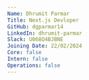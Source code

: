 ```yaml
---
Name: Dhrumit Parmar  
Title: Next.js Devloper
GitHub: dgparmar14
LinkedIn: dhrumit-parmar
Slack: U068Q4BJBNE
Joining Date: 22/02/2024
Core: false
Intern: false
Operations: false
---
```


